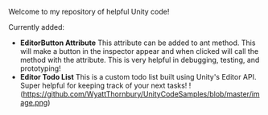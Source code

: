 Welcome to my repository of helpful Unity code!

Currently added:
  - **EditorButton Attribute** This attribute can be added to ant method. This will make a button in the inspector appear and when clicked will call the method with the attribute. This is very helpful in debugging, testing, and prototyping! 
  - **Editor Todo List** This is a custom todo list built using Unity's Editor API. Super helpful for keeping track of your next tasks! !(https://github.com/WyattThornbury/UnityCodeSamples/blob/master/image.png)

